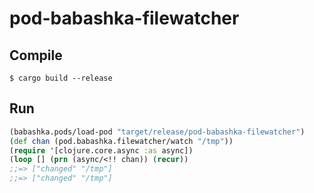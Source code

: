 # pod-babashka-filewatcher

## Compile

```
$ cargo build --release
```

## Run

``` clojure
(babashka.pods/load-pod "target/release/pod-babashka-filewatcher")
(def chan (pod.babashka.filewatcher/watch "/tmp"))
(require '[clojure.core.async :as async])
(loop [] (prn (async/<!! chan)) (recur))
;;=> ["changed" "/tmp"]
;;=> ["changed" "/tmp"]
```
